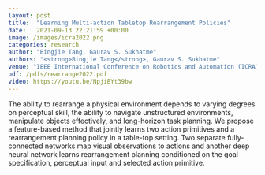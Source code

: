 ```yaml
---
layout: post
title:  "Learning Multi-action Tabletop Rearrangement Policies"
date:   2021-09-13 22:21:59 +00:00
image: /images/icra2022.png
categories: research
author: "Bingjie Tang, Gaurav S. Sukhatme"
authors: "<strong>Bingjie Tang</strong>, Gaurav S. Sukhatme"
venue: "IEEE International Conference on Robotics and Automation (ICRA), 2022, in submission."
pdf: /pdfs/rearrange2022.pdf
video: https://youtu.be/NpjiBYt39bw
---
```

The ability to rearrange a physical environment depends to varying degrees on perceptual skill, the ability to navigate unstructured environments, manipulate objects effectively, and long-horizon task planning. We propose a feature-based method that jointly learns two action primitives and a  rearrangement planning policy in a table-top setting. Two separate fully-connected networks map visual observations to actions and another deep neural network learns rearrangement planning conditioned on the goal specification, perceptual input and selected action primitive.